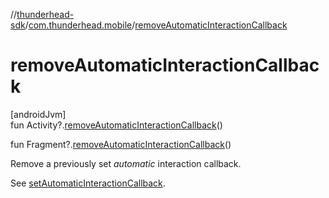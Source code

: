 //[thunderhead-sdk](../../index.md)/[com.thunderhead.mobile](index.md)/[removeAutomaticInteractionCallback](remove-automatic-interaction-callback.md)

# removeAutomaticInteractionCallback

[androidJvm]\
fun Activity?.[removeAutomaticInteractionCallback](remove-automatic-interaction-callback.md)()

fun Fragment?.[removeAutomaticInteractionCallback](remove-automatic-interaction-callback.md)()

Remove a previously set *automatic* interaction callback.

See [setAutomaticInteractionCallback](set-automatic-interaction-callback.md).
